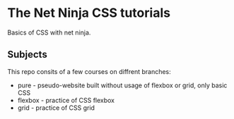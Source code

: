 # The Net Ninja CSS tutorials
Basics of CSS with net ninja.

## Subjects
This repo consits of a few courses on diffrent branches:
* pure - pseudo-website built without usage of flexbox or grid, only basic CSS
* flexbox - practice of CSS flexbox
* grid - practice of CSS grid
